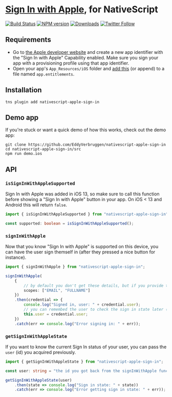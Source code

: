 # [Sign In with Apple](https://developer.apple.com/sign-in-with-apple/), for NativeScript

[![Build Status][build-status]][build-url]
[![NPM version][npm-image]][npm-url]
[![Downloads][downloads-image]][npm-url]
[![Twitter Follow][twitter-image]][twitter-url]

[build-status]:https://travis-ci.org/EddyVerbruggen/nativescript-apple-sign-in.svg?branch=master
[build-url]:https://travis-ci.org/EddyVerbruggen/nativescript-apple-sign-in
[npm-image]:https://img.shields.io/npm/v/nativescript-apple-sign-in.svg
[npm-url]:https://npmjs.org/package/nativescript-apple-sign-in
[downloads-image]:https://img.shields.io/npm/dm/nativescript-apple-sign-in.svg
[twitter-image]:https://img.shields.io/twitter/follow/eddyverbruggen.svg?style=social&label=Follow%20me
[twitter-url]:https://twitter.com/eddyverbruggen

## Requirements

- Go to [the Apple developer website](https://developer.apple.com/account/resources/identifiers/list) and create a new app identifier with the "Sign In with Apple" Capability enabled. Make sure you sign your app with a provisioning profile using that app identifier.
- Open your app's `App_Resources/iOS` folder and [add this](https://github.com/EddyVerbruggen/nativescript-apple-sign-in/blob/master/demo/app/App_Resources/iOS/app.entitlements) (or append) to a file named `app.entitlements`. 

## Installation

```shell
tns plugin add nativescript-apple-sign-in
```

## Demo app

If you're stuck or want a quick demo of how this works, check out the demo app:

```shell
git clone https://github.com/EddyVerbruggen/nativescript-apple-sign-in
cd nativescript-apple-sign-in/src
npm run demo.ios
```

## API

### `isSignInWithAppleSupported`

Sign In with Apple was added in iOS 13, so make sure to call this function before showing a "Sign In with Apple" button in your app.
On iOS < 13 and Android this will return `false`.

```typescript
import { isSignInWithAppleSupported } from "nativescript-apple-sign-in";

const supported: boolean = isSignInWithAppleSupported();
```

### `signInWithApple`

Now that you know "Sign In with Apple" is supported on this device, you can have the
user sign themself in (after they pressed a nice button for instance).

```typescript
import { signInWithApple } from "nativescript-apple-sign-in";

signInWithApple(
    {
        // by default you don't get these details, but if you provide these scopes you will (and the user will get to choose which ones are allowed)
        scopes: ["EMAIL", "FULLNAME"]
    })
    .then(credential => {
        console.log("Signed in, user: " + credential.user);
        // you can remembed the user to check the sign in state later (see 'getSignInWithAppleState' below)
        this.user = credential.user;
    })
    .catch(err => console.log("Error signing in: " + err));
```

### `getSignInWithAppleState`

If you want to know the current Sign In status of your user, you can pass the `user` (id) you acquired previously.

```typescript
import { getSignInWithAppleState } from "nativescript-apple-sign-in";

const user: string = "the id you got back from the signInWithApple function";

getSignInWithAppleState(user)
    .then(state => console.log("Sign in state: " + state))
    .catch(err => console.log("Error getting sign in state: " + err));
```
